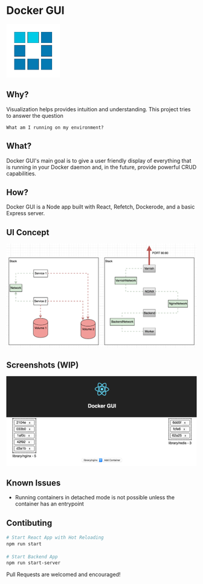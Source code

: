 # Docker GUI

![Screenshot](public/images/squares.gif)

## Why? 
Visualization helps provides intuition and understanding. This project tries to answer the question

    What am I running on my environment?

## What? 
Docker GUI's main goal is to give a user friendly display of everything that is running in your Docker daemon and, in the future, provide powerful CRUD capabilities. 
## How?
Docker GUI is a Node app built with React, Refetch, Dockerode, and a basic Express server.

## UI Concept

![Concept](public/images/ComponentConcept.png)

## Screenshots (WIP)

![Screenshot](public/images/ScreenShot2016-08-13-10.53.33AM.png)


## Known Issues

* Running containers in detached mode is not possible unless the container has an entrypoint

## Contibuting

```bash
# Start React App with Hot Reloading
npm run start

# Start Backend App
npm run start-server
```

Pull Requests are welcomed and encouraged!